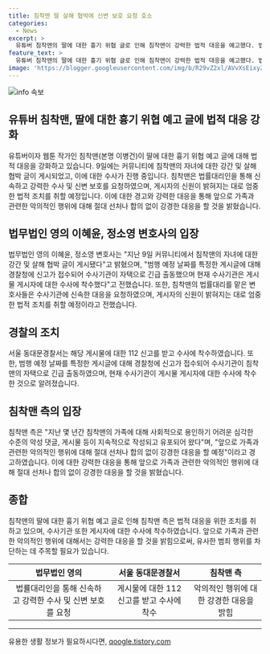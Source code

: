```yaml
---
title: 침착맨 딸 살해 협박에 신변 보호 요청 호소
categories:
  - News
excerpt: >
  유튜버 침착맨의 딸에 대한 흉기 위협 글로 인해 침착맨이 강력한 법적 대응을 예고했다. 법무법인 영의 측은 해당 글을 경찰에 신고하고, 수사기관이 긴급 출동하여 수사에 착수했다고 밝혔다. 침착맨은 신속한 수사 및 신변 보호를 요청하고, 게시자의 신원이 밝혀지는 대로 엄중한 법적 조치를 취할 예정이라고 전했다. 이에 앞으로 가족과 관련된 악의적인 행위에 대해 강경한 대응을 하겠다고 경고했다. 이에 딸을 흉기로 위협한 게시물로 인해 서울 동대문경찰서가 수사에 착수했다.
feature_text: >
  유튜버 침착맨의 딸에 대한 흉기 위협 글로 인해 침착맨이 강력한 법적 대응을 예고했다. 법무법인 영의 측은 해당 글을 경찰에 신고하고, 수사기관이 긴급 출동하여 수사에 착수했다고 밝혔다. 침착맨은 신속한 수사 및 신변 보호를 요청하고, 게시자의 신원이 밝혀지는 대로 엄중한 법적 조치를 취할 예정이라고 전했다. 이에 앞으로 가족과 관련된 악의적인 행위에 대해 강경한 대응을 하겠다고 경고했다. 이에 딸을 흉기로 위협한 게시물로 인해 서울 동대문경찰서가 수사에 착수했다.
image: 'https://blogger.googleusercontent.com/img/b/R29vZ2xl/AVvXsEixyZcFfHzMRdzZMjFBmAUKJYCLCGyLL1o632UiGVXcaFdKo_bkvkuCioo0uUKlGfBVcT3P84aROyZIXSBEx3Aw5nCQ3pTgDom1WDC4m8eifvWiAmWEEVb4x6G_l8C0QH225ldMjyaFvpxGEBGNO37VmDTDMHGhJPq73UglMfDca1-0aw/s1600/blogspot.png'
---
```


<p><img src="https://blogger.googleusercontent.com/img/b/R29vZ2xl/AVvXsEixyZcFfHzMRdzZMjFBmAUKJYCLCGyLL1o632UiGVXcaFdKo_bkvkuCioo0uUKlGfBVcT3P84aROyZIXSBEx3Aw5nCQ3pTgDom1WDC4m8eifvWiAmWEEVb4x6G_l8C0QH225ldMjyaFvpxGEBGNO37VmDTDMHGhJPq73UglMfDca1-0aw/s1600/blogspot.png" alt="info 속보" /></p>

<h2 data-ke-size="size26">유튜버 침착맨, 딸에 대한 흉기 위협 예고 글에 법적 대응 강화</h2>

<p data-ke-size="size16">유튜버이자 웹툰 작가인 침착맨(본명 이병건)이 딸에 대한 흉기 위협 예고 글에 대해 법적 대응을 강화하고 있습니다. 9일에는 커뮤니티에 침착맨의 자녀에 대한 강간 및 살해 협박 글이 게시되었고, 이에 대한 수사가 진행 중입니다. 침착맨은 법률대리인을 통해 신속하고 강력한 수사 및 신변 보호를 요청하였으며, 게시자의 신원이 밝혀지는 대로 엄중한 법적 조치를 취할 예정입니다. 이에 대한 경고와 강력한 대응을 통해 앞으로 가족과 관련한 악의적인 행위에 대해 절대 선처나 합의 없이 강경한 대응을 할 것을 밝혔습니다.</p>

<h2 data-ke-size="size24">법무법인 영의 이혜윤, 정소영 변호사의 입장</h2>

<p data-ke-size="size16">법무법인 영의 이혜윤, 정소영 변호사는 "지난 9일 커뮤니티에서 침착맨의 자녀에 대한 강간 및 살해 협박 글이 게시됐다"고 밝혔으며, "범행 예정 날짜를 특정한 게시글에 대해 경찰청에 신고가 접수되어 수사기관이 자택으로 긴급 출동했으며 현재 수사기관은 게시물 게시자에 대한 수사에 착수했다"고 전했습니다. 또한, 침착맨의 법률대리를 맡은 변호사들은 수사기관에 신속한 대응을 요청하였으며, 게시자의 신원이 밝혀지는 대로 엄중한 법적 조치를 취할 예정이라고 전했습니다.</p>

<h2 data-ke-size="size24">경찰의 조치</h2>

<p data-ke-size="size16">서울 동대문경찰서는 해당 게시물에 대한 112 신고를 받고 수사에 착수하였습니다. 또한, 범행 예정 날짜를 특정한 게시글에 대해 경찰청에 신고가 접수되어 수사기관이 침착맨의 자택으로 긴급 출동하였으며, 현재 수사기관이 게시물 게시자에 대한 수사에 착수한 것으로 알려졌습니다.</p>

<h2 data-ke-size="size24">침착맨 측의 입장</h2>

<p data-ke-size="size16">침착맨 측은 "지난 몇 년간 침착맨의 가족에 대해 사회적으로 용인하기 어려운 심각한 수준의 악성 댓글, 게시물 등이 지속적으로 작성되고 유포되어 왔다"며, "앞으로 가족과 관련한 악의적인 행위에 대해 절대 선처나 합의 없이 강경한 대응을 할 예정"이라고 경고하였습니다. 이에 대한 강력한 대응을 통해 앞으로 가족과 관련한 악의적인 행위에 대해 절대 선처나 합의 없이 강경한 대응을 할 것을 밝혔습니다.</p>

<h2 data-ke-size="size24">종합</h2>

<p data-ke-size="size16">침착맨의 딸에 대한 흉기 위협 예고 글로 인해 침착맨 측은 법적 대응을 위한 조치를 취하고 있으며, 수사기관 또한 게시자에 대한 수사에 착수하였습니다. 앞으로 가족과 관련한 악의적인 행위에 대해서는 강력한 대응을 할 것을 밝힘으로써, 유사한 범죄 행위를 차단하는 데 주목할 필요가 있습니다.</p>

<table>
    <thead>
        <tr>
            <th style="text-align: center;">법무법인 영의</th>
            <th style="text-align: center;">서울 동대문경찰서</th>
            <th style="text-align: center;">침착맨 측</th>
        </tr>
    </thead>
    <tbody>
        <tr>
            <td style="text-align: center;">법률대리인을 통해 신속하고 강력한 수사 및 신변 보호를 요청</td>
            <td style="text-align: center;">게시물에 대한 112 신고를 받고 수사에 착수</td>
            <td style="text-align: center;">악의적인 행위에 대한 강경한 대응을 밝힘</td>
        </tr>
    </tbody>
</table>

<p><hr></p>
유용한 생활 정보가 필요하시다면, <a href="https://qoogle.tistory.com" rel="dofollow">qoogle.tistory.com</a>


